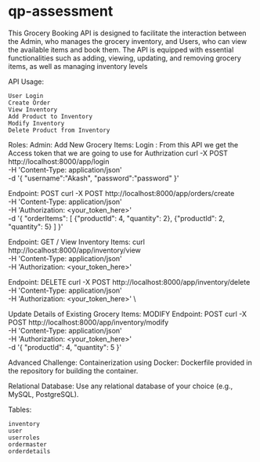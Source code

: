 # qp-assessment
This Grocery Booking API is designed to facilitate the interaction between the Admin, who manages the grocery inventory, and Users, who can view the available items and book them. The API is equipped with essential functionalities such as adding, viewing, updating, and removing grocery items, as well as managing inventory levels

API Usage:

    User Login
    Create Order
    View Inventory
    Add Product to Inventory
    Modify Inventory
    Delete Product from Inventory


Roles:
Admin:
Add New Grocery Items:
Login : From this API we get the Access token that we are going to use for Authrization
curl -X POST http://localhost:8000/app/login \
    -H 'Content-Type: application/json' \
    -d '{
    "username":"Akash",
    "password":"password"
}'


Endpoint: POST curl -X POST http://localhost:8000/app/orders/create \
    -H 'Content-Type: application/json' \
    -H 'Authorization: <your_token_here>' \
    -d '{
    "orderItems": [
        {"productId": 4, "quantity": 2},
        {"productId": 2, "quantity": 5}
    ]
}'


Endpoint: GET /
View Inventory Items:
curl http://localhost:8000/app/inventory/view \
    -H 'Content-Type: application/json' \
    -H 'Authorization: <your_token_here>'


Endpoint: DELETE
curl -X POST http://localhost:8000/app/inventory/delete \
    -H 'Content-Type: application/json' \
    -H 'Authorization: <your_token_here>' \


Update Details of Existing Grocery Items: MODIFY
Endpoint: POST
curl -X POST http://localhost:8000/app/inventory/modify \
    -H 'Content-Type: application/json' \
    -H 'Authorization: <your_token_here>' \
    -d '{ "productId": 4, "quantity": 5 }'


Advanced Challenge:
Containerization using Docker:
Dockerfile provided in the repository for building the container.

Relational Database:
Use any relational database of your choice (e.g., MySQL, PostgreSQL).

Tables:

    inventory
    user
    userroles
    ordermaster
    orderdetails
